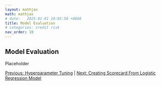 ```yaml
---
layout: mathjax
math: mathjax
# date:   2025-01-01 10:05:58 +0800
title: Model Evaluation
# categories: credit risk
nav_order: 10
---
```


## Model Evaluation
Placeholder

[Previous: Hyperparameter Tuning](./hyperparameter-tuning.md) | [Next: Creating Scorecard From Logistic Regression Model](./scorecard-creation.md)